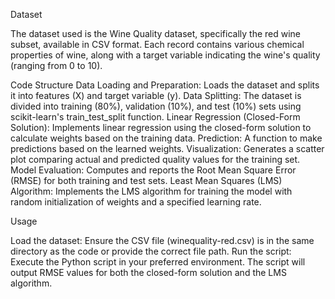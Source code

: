 Dataset

The dataset used is the Wine Quality dataset, specifically the red wine subset, available in CSV format. Each record contains various chemical properties of wine, along with a target variable indicating the wine's quality (ranging from 0 to 10).

Code Structure
Data Loading and Preparation: Loads the dataset and splits it into features (X) and target variable (y).
Data Splitting: The dataset is divided into training (80%), validation (10%), and test (10%) sets using scikit-learn's train_test_split function.
Linear Regression (Closed-Form Solution): Implements linear regression using the closed-form solution to calculate weights based on the training data.
Prediction: A function to make predictions based on the learned weights.
Visualization: Generates a scatter plot comparing actual and predicted quality values for the training set.
Model Evaluation: Computes and reports the Root Mean Square Error (RMSE) for both training and test sets.
Least Mean Squares (LMS) Algorithm: Implements the LMS algorithm for training the model with random initialization of weights and a specified learning rate.

Usage

Load the dataset: Ensure the CSV file (winequality-red.csv) is in the same directory as the code or provide the correct file path.
Run the script: Execute the Python script in your preferred environment. The script will output RMSE values for both the closed-form solution and the LMS algorithm.
